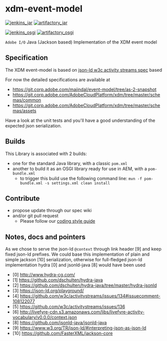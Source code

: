 # xdm-event-model

[![jenkins_jar](https://img.shields.io/badge/jenkins-jar-green.svg?style=flat)](https://cloudaction.ci.corp.adobe.com:12001/job/xdm-event-model/)
[![artifactory_jar](https://img.shields.io/badge/artifactory-jar-green.svg?style=flat)](https://artifactory.corp.adobe.com/artifactory/maven-cloud-action-local/com/adobe/xdm/event/xdm-event-model/)

[![jenkins_osgi](https://img.shields.io/badge/jenkins-osgi-blue.svg?style=flat)](https://cloudaction.ci.corp.adobe.com:12001/job/xdm-event-model-osgi/)
[![artifactory_osgi](https://img.shields.io/badge/artifactory-osgi-blue.svg?style=flat)](https://artifactory.corp.adobe.com/artifactory/maven-cloud-action-local/com/adobe/xdm/event/com.adobe.xdm.event.xdm-event-model/)


`Adobe I/O` Java (Jackson based) Implementation of the XDM event model

## Specification


The XDM event-model is based on [json-ld w3c activity streams spec](https://github.com/w3c/activitystreams/blob/master/ns/activitystreams.jsonld) based

For now the detailed specifications are available at
* https://git.corp.adobe.com/majindal/event-model/tree/as-2-snapshot
* https://git.corp.adobe.com/AdobeCloudPlatform/xdm/tree/master/schemas/common
* https://git.corp.adobe.com/AdobeCloudPlatform/xdm/tree/master/schemas/assets


Have a look at the unit tests and you'll have a good understanding of the expected json serialization.

## Builds

This Library is associated with 2 builds:

* one for the standard Java library, with a classic `pom.xml`
* another to build it as an OSGI library ready for use in AEM, with a `pom-bundle.xml` 
  * to trigger this build use the following command line: `mvn -f pom-bundle.xml -s settings.xml clean install`
  
## Contribute
 
* propose update through our spec wiki
* and/or git pull request 
  * Please follow our [coding style guide](https://git.corp.adobe.com/adobeio/ca-common/tree/master/src/main/resources/styleguide/README.md)
 
## Notes, docs and pointers

As we chose to serve the json-ld `@context` through link header [9] and keep fixed json-ld prefixes.
We could base this implementation of plain and simple jackson [10] serialization,
otherwise for full-fledged json-ld implementation hydra [0] and jsonld-java [8] would have been used

* [0] http://www.hydra-cg.com/
* [1] https://github.com/dschulten/hydra-java
* [2] https://github.com/dschulten/hydra-java/tree/master/hydra-jsonld
* [3] https://json-ld.org/playground/
* [4] https://github.com/w3c/activitystreams/issues/134#issuecomment-108122077
* [5] https://github.com/w3c/activitystreams/issues/136
* [6] http://livefyre-cdn.s3.amazonaws.com/libs/livefyre-activity-vocabulary/v0.0.0/context.json
* [8] https://github.com/jsonld-java/jsonld-java
* [9] https://www.w3.org/TR/json-ld/#interpreting-json-as-json-ld
* [10] https://github.com/FasterXML/jackson-core
